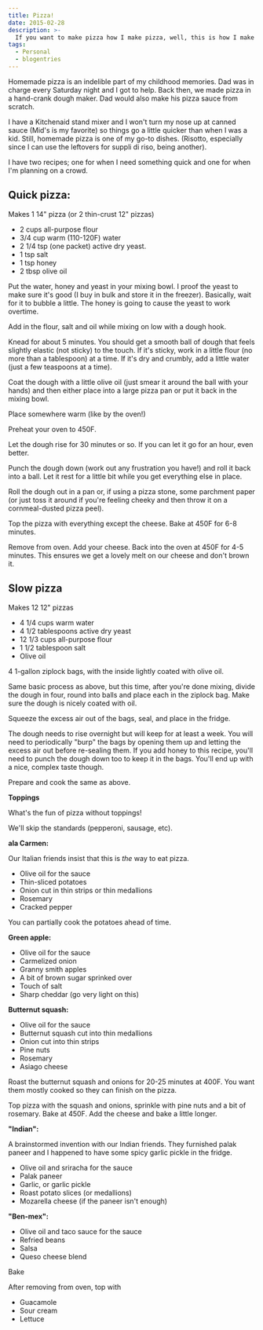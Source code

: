 ```yaml
---
title: Pizza!
date: 2015-02-28
description: >-
  If you want to make pizza how I make pizza, well, this is how I make pizza
tags:
  - Personal
  - blogentries
---
```


Homemade pizza is an indelible part of my childhood memories. Dad was in charge every Saturday night and I got to help. Back then, we made pizza in a hand-crank dough maker. Dad would also make his pizza sauce from scratch.

I have a Kitchenaid stand mixer and I won't turn my nose up at canned sauce (Mid's is my favorite) so things go a little quicker than when I was a kid. Still, homemade pizza is one of my go-to dishes. (Risotto, especially since I can use the leftovers for suppli di riso, being another).

I have two recipes; one for when I need something quick and one for when I'm planning on a crowd.

## Quick pizza:

Makes 1 14" pizza (or 2 thin-crust 12" pizzas)

* 2 cups all-purpose flour
* 3/4 cup warm (110-120F) water
* 2 1/4 tsp (one packet) active dry yeast.
* 1 tsp salt
* 1 tsp honey
* 2 tbsp olive oil

Put the water, honey and yeast in your mixing bowl. I proof the yeast to make sure it's good (I buy in bulk and store it in the freezer). Basically, wait for it to bubble a little. The honey is going to cause the yeast to work overtime.

Add in the flour, salt and oil while mixing on low with a dough hook. 

Knead for about 5 minutes. You should get a smooth ball of dough that feels slightly elastic (not sticky) to the touch. If it's sticky, work in a little flour (no more than a tablespoon) at a time. If it's dry and crumbly, add a little water (just a few teaspoons at a time).

Coat the dough with a little olive oil (just smear it around the ball with your hands) and then either place into a large pizza pan or put it back in the mixing bowl.

Place somewhere warm (like by the oven!)

Preheat your oven to 450F. 

Let the dough rise for 30 minutes or so. If you can let it go for an hour, even better.

Punch the dough down (work out any frustration you have!) and roll it back into a ball. Let it rest for a little bit while you get everything else in place.

Roll the dough out in a pan or, if using a pizza stone, some parchment paper (or just toss it around if you're feeling cheeky and then throw it on a cornmeal-dusted pizza peel).

Top the pizza with everything except the cheese. Bake at 450F for 6-8 minutes.

Remove from oven. Add your cheese. Back into the oven at 450F for 4-5 minutes. This ensures we get a lovely melt on our cheese and don't brown it.

## Slow pizza

Makes 12 12" pizzas

* 4 1/4 cups warm water
* 4 1/2 tablespoons active dry yeast
* 12 1/3 cups all-purpose flour
* 1 1/2 tablespoon salt
* Olive oil

4 1-gallon ziplock bags, with the inside lightly coated with olive oil. 

Same basic process as above, but this time, after you're done mixing, divide the dough in four, round into balls and place each in the ziplock bag. Make sure the dough is nicely coated with oil. 

Squeeze the excess air out of the bags, seal, and place in the fridge. 

The dough needs to rise overnight but will keep for at least a week. You will need to periodically "burp" the bags by opening them up and letting the excess air out before re-sealing them. If you add honey to this recipe, you'll need to punch the dough down too to keep it in the bags. You'll end up with a nice, complex taste though.

Prepare and cook the same as above.

**Toppings**

What's the fun of pizza without toppings!

We'll skip the standards (pepperoni, sausage, etc).

**ala Carmen:**

Our Italian friends insist that this is *the* way to eat pizza.

* Olive oil for the sauce  
* Thin-sliced potatoes
* Onion cut in thin strips or thin medallions
* Rosemary
* Cracked pepper  

You can partially cook the potatoes ahead of time.  

**Green apple:**

* Olive oil for the sauce
* Carmelized onion
* Granny smith apples
* A bit of brown sugar sprinked over
* Touch of salt
* Sharp cheddar (go very light on this)  

**Butternut squash:**

* Olive oil for the sauce
* Butternut squash cut into thin medallions
* Onion cut into thin strips
* Pine nuts
* Rosemary
* Asiago cheese  

Roast the butternut squash and onions for 20-25 minutes at 400F. You want them mostly cooked so they can finish on the pizza.

Top pizza with the squash and onions, sprinkle with pine nuts and a bit of rosemary. Bake at 450F. Add the cheese and bake a little longer.

**"Indian":**

A brainstormed invention with our Indian friends. They furnished palak paneer and I happened to have some spicy garlic pickle in the fridge.

* Olive oil and sriracha for the sauce
* Palak paneer
* Garlic, or garlic pickle
* Roast potato slices (or medallions)
* Mozarella cheese (if the paneer isn't enough)

**"Ben-mex":**

* Olive oil and taco sauce for the sauce
* Refried beans
* Salsa
* Queso cheese blend  

Bake 

After removing from oven, top with

* Guacamole
* Sour cream
* Lettuce
